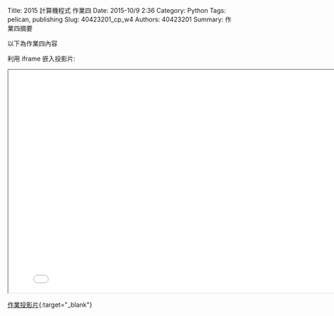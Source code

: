 Title: 2015 計算機程式 作業四
Date: 2015-10/9 2:36
Category: Python
Tags: pelican, publishing
Slug: 40423201_cp_w4
Authors: 40423201
Summary: 作業四摘要

以下為作業四內容

利用 iframe 嵌入投影片:

<iframe src="40423201_cp_w4_p.html" width="800" height="500"></iframe>

[作業投影片](40423201_cp_w4_p.html){:target="_blank"}